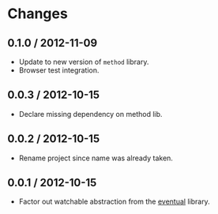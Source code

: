 # Changes

## 0.1.0 / 2012-11-09

  - Update to new version of `method` library.
  - Browser test integration.

## 0.0.3 / 2012-10-15

  - Declare missing dependency on method lib.

## 0.0.2 / 2012-10-15

  - Rename project since name was already taken.

## 0.0.1 / 2012-10-15

  - Factor out watchable abstraction from the
    [eventual](https://github.com/Gozala/eventual) library.

